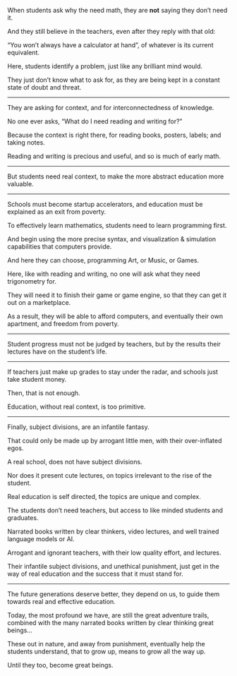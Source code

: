 When students ask why the need math,
they are __not__ saying they don’t need it.

And they still believe in the teachers,
even after they reply with that old:

“You won’t always have a calculator at hand”,
of whatever is its current equivalent.

Here, students identify a problem,
just like any brilliant mind would.

They just don’t know what to ask for,
as they are being kept in a constant state of doubt and threat.

---

They are asking for context,
and for interconnectedness of knowledge.

No one ever asks,
“What do I need reading and writing for?”

Because the context is right there,
for reading books, posters, labels; and taking notes.

Reading and writing is precious and useful,
and so is much of early math.

---

But students need real context,
to make the more abstract education more valuable.

---

Schools must become startup accelerators,
and education must be explained as an exit from poverty.

To effectively learn mathematics,
students need to learn programming first.

And begin using the more precise syntax,
and visualization & simulation capabilities that computers provide.

And here they can choose,
programming Art, or Music, or Games.

Here, like with reading and writing,
no one will ask what they need trigonometry for.

They will need it to finish their game or game engine,
so that they can get it out on a marketplace.

As a result, they will be able to afford computers,
and eventually their own apartment, and freedom from poverty.

---

Student progress must not be judged by teachers,
but by the results their lectures have on the student’s life.

---

If teachers just make up grades to stay under the radar,
and schools just take student money.

Then,
that is not enough.

Education, without real context,
is too primitive.

---

Finally, subject divisions,
are an infantile fantasy.

That could only be made up by arrogant little men,
with their over-inflated egos.

A real school,
does not have subject divisions.

Nor does it present cute lectures,
on topics irrelevant to the rise of the student.

Real education is self directed,
the topics are unique and complex.

The students don’t need teachers,
but access to like minded students and graduates.

Narrated books written by clear thinkers, video lectures,
and well trained language models or AI.

Arrogant and ignorant teachers,
with their low quality effort, and lectures.

Their infantile subject divisions, and unethical punishment,
just get in the way of real education and the success that it must stand for.

---

The future generations deserve better,
they depend on us, to guide them towards real and effective education.

Today, the most profound we have, are still the great adventure trails,
combined with the many narrated books written by clear thinking great beings…

These out in nature, and away from punishment, eventually help the students understand,
that to grow up, means to grow all the way up.

Until they too,
become great beings.
